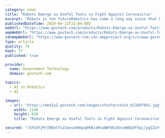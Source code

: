 ```yaml
---
category: news
title: "Robots Emerge as Useful Tools in Fight Against Coronavirus"
excerpt: "Robots in the futureRobotics has come a long way since that Ebola outbreak. Computer vision has gotten better, sensing capabilities have improved, and artificial intelligence has gotten smarter. All this translates into more potential for putting robots to good use. Today, investing in robotics development is a lot like investing in a large ..."
publishedDateTime: 2020-04-13T22:04:00Z
webUrl: "https://www.govtech.com/products/Robots-Emerge-as-Useful-Tools-in-Fight-Against-Coronavirus.html"
ampWebUrl: "https://www.govtech.com/products/Robots-Emerge-as-Useful-Tools-in-Fight-Against-Coronavirus.html?AMP"
cdnAmpWebUrl: "https://www-govtech-com.cdn.ampproject.org/c/s/www.govtech.com/products/Robots-Emerge-as-Useful-Tools-in-Fight-Against-Coronavirus.html?AMP"
type: article
quality: 74
heat: 77
published: true

provider:
  name: Government Technology
  domain: govtech.com

topics:
  - AI in Robotics
  - AI

images:
  - url: "https://media2.govtech.com/images/shutterstock_611607041.jpg"
    width: 1148
    height: 630
    title: "Robots Emerge as Useful Tools in Fight Against Coronavirus"

secured: "/SFQ3hjMrINEmtTsz3avunkWqwg9kN/aMxaBWYQS26nzmNOpUFXqj/ygZZafv7aq+sJbK9TLObRIH1yfELT8wzFSlQMWcVS2yIvgtcNU0f7I7wAvFvNCn6shRDKzU0KDvdSeXBwlcFfEcC3pAcUVbgYZdNWEbxETA+QifEx+fY0xy7mhSeJ5dzR239ut2M1FYOFqkPXTpOMNfqGDZNoApqrThN2aaOKX0ljl3QZ8KCRnT9oj6gqXwxG4xqnr7ExBcSgLcDH3xeS5NJkEEQGuBOMq2yXm3SUUn46pwPRoX2UfNlt0LhigQheqplwboiO1npNInJqjgypwhYHP1iD4TKb/9Xvswc/cBVGRwcmJx5XKNJ/HvuyXgHCO0nF4DPZbQ2pG1khWcfNJoXQZj1joFT0CKnOcdhkfGBPKlWdit+g1BFn7BJGaBnCEXJa0RiygXUGg439Ffoqu8uSQuknuVCw6vUmQgb1FtnQAPvFYr7U=;jhDRJ88wXgdCVBxOZ6SXtA=="
---
```


